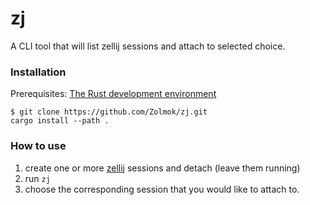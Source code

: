 # zj

A CLI tool that will list zellij sessions and attach to selected choice.

### Installation
Prerequisites: [The Rust development environment](https://www.rust-lang.org/tools/install)

```
$ git clone https://github.com/Zolmok/zj.git
cargo install --path .
```

### How to use

1) create one or more [zellij](https://zellij.dev/) sessions and detach (leave them running)
2) run `zj`
3) choose the corresponding session that you would like to attach to.
